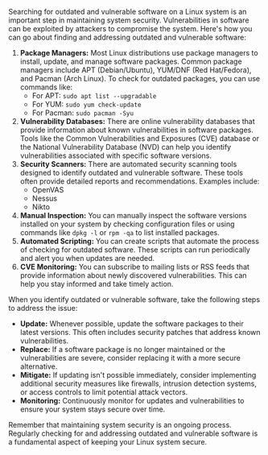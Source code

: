 Searching for outdated and vulnerable software on a Linux system is an important step in maintaining system security. Vulnerabilities in software can be exploited by attackers to compromise the system. Here's how you can go about finding and addressing outdated and vulnerable software:

1. **Package Managers:** Most Linux distributions use package managers to install, update, and manage software packages. Common package managers include APT (Debian/Ubuntu), YUM/DNF (Red Hat/Fedora), and Pacman (Arch Linux). To check for outdated packages, you can use commands like:
   - For APT: `sudo apt list --upgradable`
   - For YUM: `sudo yum check-update`
   - For Pacman: `sudo pacman -Syu`
2. **Vulnerability Databases:** There are online vulnerability databases that provide information about known vulnerabilities in software packages. Tools like the Common Vulnerabilities and Exposures (CVE) database or the National Vulnerability Database (NVD) can help you identify vulnerabilities associated with specific software versions.
3. **Security Scanners:** There are automated security scanning tools designed to identify outdated and vulnerable software. These tools often provide detailed reports and recommendations. Examples include:
   - OpenVAS
   - Nessus
   - Nikto
4. **Manual Inspection:** You can manually inspect the software versions installed on your system by checking configuration files or using commands like `dpkg -l` or `rpm -qa` to list installed packages.
5. **Automated Scripting:** You can create scripts that automate the process of checking for outdated software. These scripts can run periodically and alert you when updates are needed.
6. **CVE Monitoring:** You can subscribe to mailing lists or RSS feeds that provide information about newly discovered vulnerabilities. This can help you stay informed and take timely action.

When you identify outdated or vulnerable software, take the following steps to address the issue:
- **Update:** Whenever possible, update the software packages to their latest versions. This often includes security patches that address known vulnerabilities.
- **Replace:** If a software package is no longer maintained or the vulnerabilities are severe, consider replacing it with a more secure alternative.
- **Mitigate:** If updating isn't possible immediately, consider implementing additional security measures like firewalls, intrusion detection systems, or access controls to limit potential attack vectors.
- **Monitoring:** Continuously monitor for updates and vulnerabilities to ensure your system stays secure over time.

Remember that maintaining system security is an ongoing process. Regularly checking for and addressing outdated and vulnerable software is a fundamental aspect of keeping your Linux system secure.